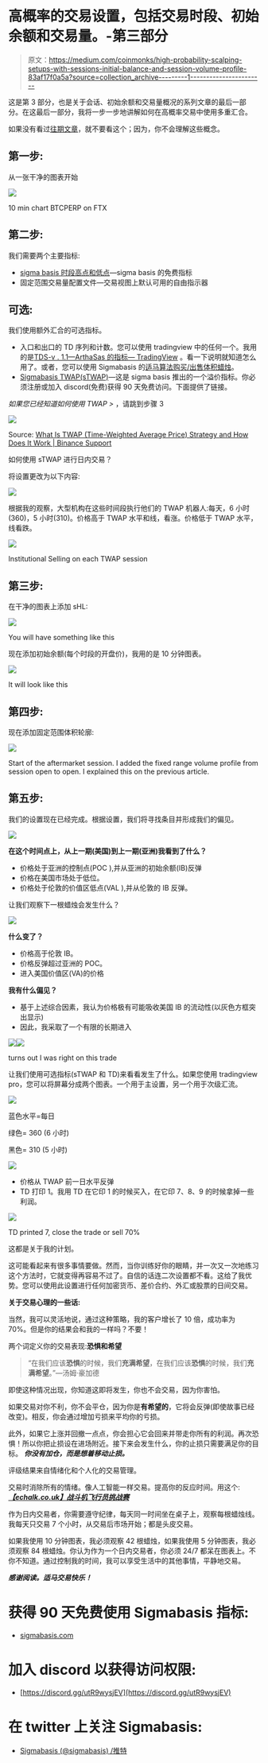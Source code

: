 # 高概率的交易设置，包括交易时段、初始余额和交易量。-第三部分

> 原文：<https://medium.com/coinmonks/high-probability-scalping-setups-with-sessions-initial-balance-and-session-volume-profile-83af17f0a5a?source=collection_archive---------1----------------------->

这是第 3 部分，也是关于会话、初始余额和交易量概况的系列文章的最后一部分。在这最后一部分，我将一步一步地讲解如何在高概率交易中使用多重汇合。

如果没有看过[往期文章](/coinmonks/understanding-sessions-initial-balance-and-session-volume-profile-for-day-trading-part-2-4ad44ffd4c6b)，就不要看这个；因为，你不会理解这些概念。

## **第一步:**

从一张干净的图表开始

![](img/9ed87e1c71fce9a0d6929a217f059f17.png)

10 min chart BTCPERP on FTX

## **第二步:**

我们需要两个主要指标:

*   [sigma basis 时段高点和低点](https://www.tradingview.com/script/t3NN0tLS-Sigma-Session-High-Lows-Session-Highlights/)—sigma basis 的免费指标
*   固定范围交易量配置文件—交易视图上默认可用的自由指示器

## 可选:

我们使用额外汇合的可选指标。

*   入口和出口的 TD 序列和计数。您可以使用 tradingview 中的任何一个。我用的是[TDS-v . 1.1—ArthaSas 的指标— TradingView](https://www.tradingview.com/script/b5CVAOlF-TDS-V-1-1/) 。看一下说明就知道怎么用了。或者，您可以使用 Sigmabasis 的[适马算法购买/出售体积蜡烛](https://www.tradingview.com/script/NzzKzZEn-Sigma-Algo-Buy-Sell-Volume-Candles/)。
*   [Sigmabasis TWAP(sTWAP)](https://www.tradingview.com/script/HSi76Hut-Sigma-Time-Weighted-Average-Price-sTWAP/)—这是 sigma basis 推出的一个溢价指标。你必须注册或加入 discord(免费)获得 90 天免费访问。下面提供了链接。

*如果您已经知道如何使用 TWAP >* ，请跳到步骤 3

![](img/9272a5c170f1d883b61e9153036208f5.png)

Source: [What Is TWAP (Time-Weighted Average Price) Strategy and How Does It Work | Binance Support](https://www.binance.com/en/support/faq/80655cc54d8a4b2bb8ea097001844fd1)

如何使用 sTWAP 进行日内交易？

将设置更改为以下内容:

![](img/7245da6af83a74430d1f9bf649a404a0.png)

根据我的观察，大型机构在这些时间段执行他们的 TWAP 机器人:每天，6 小时(360)，5 小时(310)。价格高于 TWAP 水平和线，看涨。价格低于 TWAP 水平，线看跌。

![](img/9445014ffc6638a7b679787087805f00.png)

Institutional Selling on each TWAP session

## **第三步:**

在干净的图表上添加 sHL:

![](img/018ea5da0551d7d79f18200e77e2fa24.png)

You will have something like this

现在添加初始余额(每个时段的开盘价)，我用的是 10 分钟图表。

![](img/da8005abf752358e19651347e0c41161.png)

It will look like this

## **第四步:**

现在添加固定范围体积轮廓:

![](img/ac94ceb717a19025c74739b7ec045004.png)

Start of the aftermarket session. I added the fixed range volume profile from session open to open. I explained this on the previous article.

## 第五步:

我们的设置现在已经完成。根据设置，我们将寻找条目并形成我们的偏见。

![](img/ac94ceb717a19025c74739b7ec045004.png)

**在这个时间点上，从上一期(美国)到上一期(亚洲)我看到了什么？**

*   价格处于亚洲的控制点(POC ),并从亚洲的初始余额(IB)反弹
*   价格在美国市场处于低位。
*   价格处于伦敦的价值区低点(VAL ),并从伦敦的 IB 反弹。

让我们观察下一根蜡烛会发生什么？

![](img/19228d2e5dd429b28fe180abeb6a2005.png)

**什么变了？**

*   价格高于伦敦 IB。
*   价格反弹超过亚洲的 POC。
*   进入美国价值区(VA)的价格

**我有什么偏见？**

*   基于上述综合因素，我认为价格极有可能吸收美国 IB 的流动性(以灰色方框突出显示)
*   因此，我采取了一个有限的长期进入

![](img/c50a4b0068d877d3a704dcefb8514a9f.png)![](img/d3bab6ec9eac7bb66c5d4a2fda676102.png)

turns out I was right on this trade

让我们使用可选指标(sTWAP 和 TD)来看看发生了什么。如果您使用 tradingview pro，您可以将屏幕分成两个图表。一个用于主设置，另一个用于次级汇流。

![](img/0d8828b14ec1cdc37071864d838250a1.png)

蓝色水平=每日

绿色= 360 (6 小时)

黑色= 310 (5 小时)

![](img/aa6ad14090613541349c98aaaf269557.png)

*   价格从 TWAP 前一日水平反弹
*   TD 打印 1。我用 TD 在它印 1 的时候买入，在它印 7、8、9 的时候拿掉一些利润。

![](img/d37cef8587b10a6bb62a129bab4ca6d9.png)

TD printed 7, close the trade or sell 70%

这都是关于我的计划。

这可能看起来有很多事情要做。然而，当你训练好你的眼睛，并一次又一次地练习这个方法时，它就变得再容易不过了。自信的话连二次设置都不看。这给了我优势。您可以使用此设置进行任何加密货币、差价合约、外汇或股票的日间交易。

**关于交易心理的一些话:**

当然，我可以灵活地说，通过这种策略，我的客户增长了 10 倍，成功率为 70%。但是你的结果会和我的一样吗？不要！

两个词定义你的交易表现:**恐惧和希望**

> “在我们应该**恐惧**的时候，我们**充满希望**，在我们应该**恐惧**的时候，我们**充满希望**。”—汤姆·豪加德

即使这种情况出现，你知道这即将发生，你也不会交易，因为你害怕。

如果交易对你不利，你不会平仓，因为你是**有希望的**，它将会反弹(即使故事已经改变)。相反，你会通过增加亏损来平均你的亏损。

此外，如果它上涨并回撤一点点，你会担心它会回来并带走你所有的利润。再次恐惧！所以你把止损设在进场附近。接下来会发生什么，你的止损只需要满足你的目标。 ***你没有加仓，而是想着移动止损。***

评级结果来自情绪化和个人化的交易管理。

交易时消除所有的情绪。像人工智能一样交易。提高你的反应时间。用这个:[***【echalk.co.uk】战斗机飞行员挑战赛***](https://www.echalk.co.uk/amusements/Games/pilotTrainer/pilotTrainer.html)

作为日内交易者，你需要遵守纪律，每天同一时间坐在桌子上，观察每根蜡烛线。我每天只交易 7 个小时，从交易后市场开始；都是头皮交易。

如果我使用 10 分钟图表，我必须观察 42 根蜡烛，如果我使用 5 分钟图表，我必须观察 84 根蜡烛。你认为作为一个日内交易者，你必须 24/7 都呆在图表上。不你不知道。通过控制我的时间，我可以享受生活中的其他事情，平静地交易。

***感谢阅读。适马交易快乐！***

# **获得 90 天免费使用 Sigmabasis 指标:**

*   [sigmabasis.com](https://www.sigmabasis.com/)

# 加入 discord 以获得访问权限:

*   [https://discord.gg/utR9wysjEV](https://discord.gg/utR9wysjEV)

# 在 twitter 上关注 Sigmabasis:

*   [Sigmabasis (@sigmabasis) /推特](https://twitter.com/sigmabasis)